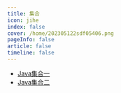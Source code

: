 ```yaml
---
title: 集合
icon: jihe
index: false
cover: /home/202305122sdf05406.png
pageInfo: false
article: false
timeline: false
---
```

- <HopeIcon icon="page"/> [Java集合一](1collection.md)
- <HopeIcon icon="page"/> [Java集合二](2collection.md)

